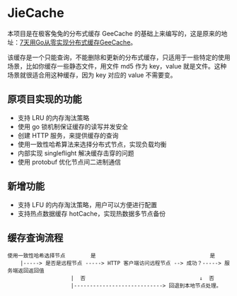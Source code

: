 # JieCache

本项目是在极客兔兔的分布式缓存 GeeCache 的基础上来编写的，这是原来的地址：[7天用Go从零实现分布式缓存GeeCache](7天用Go从零实现分布式缓存GeeCache)。

该缓存是一个只能查询，不能删除和更新的分布式缓存，只适用于一些特定的使用场景，比如你缓存一些静态文件，用文件 md5 作为 key，value 就是文件。这种场景就很适合用这种缓存，因为 key 对应的 value 不需要变。

## 原项目实现的功能

- 支持 LRU 的内存淘汰策略
- 使用 go 锁机制保证缓存的读写并发安全
- 创建 HTTP 服务，来提供缓存的查询
- 使用一致性哈希算法来选择分布式节点，实现负载均衡
- 内部实现 singleflight 解决缓存击穿的问题
- 使用 protobuf 优化节点间二进制通信

## 新增功能

- 支持 LFU 的内存淘汰策略，用户可以方便进行配置
- 支持热点数据缓存 hotCache，实现热数据多节点备份

## 缓存查询流程

```text  
使用一致性哈希选择节点        是                                    是  
    |-----> 是否是远程节点 -----> HTTP 客户端访问远程节点 --> 成功？-----> 服务端返回返回值  
                    |  否                                    ↓  否  
                    |----------------------------> 回退到本地节点处理。  
```

